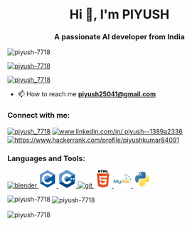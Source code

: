 <h1 align="center">Hi 👋, I'm PIYUSH</h1>
<h3 align="center">A passionate AI developer from India</h3>

<p align="left"> <img src="https://komarev.com/ghpvc/?username=piyush-7718&label=Profile%20views&color=0e75b6&style=flat" alt="piyush-7718" /> </p>

<p align="left"> <a href="https://github.com/ryo-ma/github-profile-trophy"><img src="https://github-profile-trophy.vercel.app/?username=piyush-7718" alt="piyush-7718" /></a> </p>

<p align="left"> <a href="https://twitter.com/piyush_7718" target="blank"><img src="https://img.shields.io/twitter/follow/piyush_7718?logo=twitter&style=for-the-badge" alt="piyush_7718" /></a> </p>

- 📫 How to reach me **piyush25041@gmail.com**

<h3 align="left">Connect with me:</h3>
<p align="left">
<a href="https://twitter.com/piyush_7718" target="blank"><img align="center" src="https://raw.githubusercontent.com/rahuldkjain/github-profile-readme-generator/master/src/images/icons/Social/twitter.svg" alt="piyush_7718" height="30" width="40" /></a>
<a href="https://linkedin.com/in/www.linkedin.com/in/ piyush-‎-1389a2336" target="blank"><img align="center" src="https://raw.githubusercontent.com/rahuldkjain/github-profile-readme-generator/master/src/images/icons/Social/linked-in-alt.svg" alt="www.linkedin.com/in/ piyush-‎-1389a2336" height="30" width="40" /></a>
<a href="https://www.hackerrank.com/https://www.hackerrank.com/profile/piyushkumar84091" target="blank"><img align="center" src="https://raw.githubusercontent.com/rahuldkjain/github-profile-readme-generator/master/src/images/icons/Social/hackerrank.svg" alt="https://www.hackerrank.com/profile/piyushkumar84091" height="30" width="40" /></a>
</p>

<h3 align="left">Languages and Tools:</h3>
<p align="left"> <a href="https://www.blender.org/" target="_blank" rel="noreferrer"> <img src="https://download.blender.org/branding/community/blender_community_badge_white.svg" alt="blender" width="40" height="40"/> </a> <a href="https://www.cprogramming.com/" target="_blank" rel="noreferrer"> <img src="https://raw.githubusercontent.com/devicons/devicon/master/icons/c/c-original.svg" alt="c" width="40" height="40"/> </a> <a href="https://www.w3schools.com/cpp/" target="_blank" rel="noreferrer"> <img src="https://raw.githubusercontent.com/devicons/devicon/master/icons/cplusplus/cplusplus-original.svg" alt="cplusplus" width="40" height="40"/> </a> <a href="https://git-scm.com/" target="_blank" rel="noreferrer"> <img src="https://www.vectorlogo.zone/logos/git-scm/git-scm-icon.svg" alt="git" width="40" height="40"/> </a> <a href="https://www.w3.org/html/" target="_blank" rel="noreferrer"> <img src="https://raw.githubusercontent.com/devicons/devicon/master/icons/html5/html5-original-wordmark.svg" alt="html5" width="40" height="40"/> </a> <a href="https://www.mysql.com/" target="_blank" rel="noreferrer"> <img src="https://raw.githubusercontent.com/devicons/devicon/master/icons/mysql/mysql-original-wordmark.svg" alt="mysql" width="40" height="40"/> </a> <a href="https://www.python.org" target="_blank" rel="noreferrer"> <img src="https://raw.githubusercontent.com/devicons/devicon/master/icons/python/python-original.svg" alt="python" width="40" height="40"/> </a> </p>

<p><img align="left" src="https://github-readme-stats.vercel.app/api/top-langs?username=piyush-7718&show_icons=true&locale=en&layout=compact" alt="piyush-7718" /></p>

<p>&nbsp;<img align="center" src="https://github-readme-stats.vercel.app/api?username=piyush-7718&show_icons=true&locale=en" alt="piyush-7718" /></p>

<p><img align="center" src="https://github-readme-streak-stats.herokuapp.com/?user=piyush-7718&" alt="piyush-7718" /></p>
